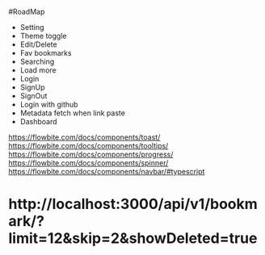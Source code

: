 #RoadMap

- Setting
- Theme toggle
- Edit/Delete
- Fav bookmarks
- Searching
- Load more
- Login
- SignUp
- SignOut
- Login with github
- Metadata fetch when link paste
- Dashboard

<!-- Links -->

https://flowbite.com/docs/components/toast/
https://flowbite.com/docs/components/tooltips/
https://flowbite.com/docs/components/progress/
https://flowbite.com/docs/components/spinner/
https://flowbite.com/docs/components/navbar/#typescript

# http://localhost:3000/api/v1/bookmark/?limit=12&skip=2&showDeleted=true
